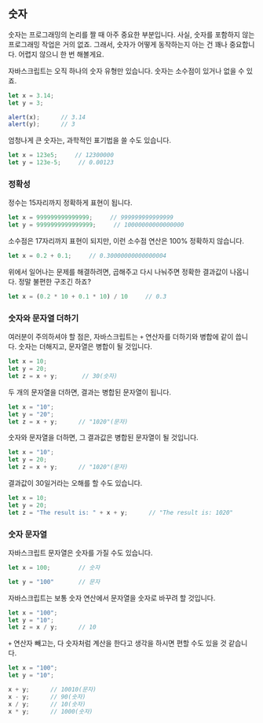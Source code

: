 ## 숫자

숫자는 프로그래밍의 논리를 짤 때 아주 중요한 부분입니다. 사실, 숫자를 포함하지 않는 프로그래밍 작업은 거의 없죠. 그래서, 숫자가 어떻게 동작하는지 아는 건 꽤나 중요합니다. 어렵지 않으니 한 번 해볼게요.

자바스크립트는 오직 하나의 숫자 유형만 있습니다. 숫자는 소수점이 있거나 없을 수 있죠.
```javascript
let x = 3.14;
let y = 3;

alert(x);      // 3.14
alert(y);      // 3
```

엄청나게 큰 숫자는, 과학적인 표기법을 쓸 수도 있습니다.
```javascript
let x = 123e5;     // 12300000
let y = 123e-5;     // 0.00123
```

### 정확성

정수는 15자리까지 정확하게 표현이 됩니다.
```javascript
let x = 999999999999999;     // 999999999999999
let y = 9999999999999999;     // 10000000000000000
```

소수점은 17자리까지 표현이 되지만, 이런 소수점 연산은 100% 정확하지 않습니다.
```javascript
let x = 0.2 + 0.1;     // 0.30000000000000004
```

위에서 일어나는 문제를 해결하려면, 곱해주고 다시 나눠주면 정확한 결과값이 나옵니다. 정말 불편한 구조긴 하죠?

```javascript
let x = (0.2 * 10 + 0.1 * 10) / 10     // 0.3
```

### 숫자와 문자열 더하기

여러분이 주의하셔야 할 점은, 자바스크립트는 `+` 연산자를 더하기와 병합에 같이 씁니다.
숫자는 더해지고, 문자열은 병합이 될 것입니다.

```javascript
let x = 10;
let y = 20;
let z = x + y;       // 30(숫자)
```

두 개의 문자열을 더하면, 결과는 병합된 문자열이 됩니다.

```javascript
let x = "10";
let y = "20";
let z = x + y;      // "1020"(문자)
```

숫자와 문자열을 더하면, 그 결과값은 병합된 문자열이 될 것입니다.

```javascript
let x = "10";
let y = 20;
let z = x + y;      // "1020"(문자)
```

결과값이 30일거라는 오해를 할 수도 있습니다.
```javascript
let x = 10;
let y = 20;
let z = "The result is: " + x + y;      // "The result is: 1020"
```

### 숫자 문자열

자바스크립트 문자열은 숫자를 가질 수도 있습니다.

```javascript
let x = 100;        // 숫자

let y = "100"       // 문자
```

자바스크립트는 보통 숫자 연산에서 문자열을 숫자로 바꾸려 할 것입니다.
```javascript
let x = "100";
let y = "10";
let z = x / y;      // 10
```

`+` 연산자 빼고는, 다 숫자처럼 계산을 한다고 생각을 하시면 편할 수도 있을 것 같습니다.
```javascript
let x = "100";
let y = "10";

x + y;      // 10010(문자)
x - y;      // 90(숫자)
x / y;      // 10(숫자)
x * y;      // 1000(숫자)
```


